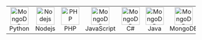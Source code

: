 <table align="center">
  <tr>
    <td align="center" width="96">
        <img src="https://skillicons.dev/icons?i=python" width="48" height="48" alt="MongoDB" />
      <br>Python
    </td>
    <td align="center" width="96">
        <img src="https://skillicons.dev/icons?i=nodejs" width="48" height="48" alt="Nodejs" />
      <br>Nodejs
    </td>
    <td align="center" width="96">
        <img src="https://skillicons.dev/icons?i=php" width="48" height="48" alt="PHP" />
      <br>PHP
    </td>
    <td align="center" width="96">
        <img src="https://skillicons.dev/icons?i=js" width="48" height="48" alt="MongoDB" />
      <br>JavaScript
    </td>
    <td align="center" width="96">
        <img src="https://skillicons.dev/icons?i=c#" width="48" height="48" alt="MongoDB" />
      <br>C#
    </td>
    <td align="center" width="96">
        <img src="https://skillicons.dev/icons?i=java" width="48" height="48" alt="MongoDB" />
      <br>Java
    </td>
    <td align="center" width="96">
        <img src="https://skillicons.dev/icons?i=mongodb" width="48" height="48" alt="MongoDB" />
      <br>MongoDB
    </td>
    <td align="center" width="96">
        <img src="https://skillicons.dev/icons?i=mysql" width="48" height="48" alt="MongoDB" />
      <br>MySQL
    </td>
    <td align="center" width="96">
        <img src="https://skillicons.dev/icons?i=postgresql" width="48" height="48" alt="MongoDB" />
      <br>PostgreSQL
    </td>
  </tr>
</table>
